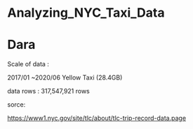 # Analyzing_NYC_Taxi_Data

# Dara
Scale of data :

2017/01 ~2020/06 Yellow Taxi (28.4GB)

data rows : 317,547,921 rows

sorce:

https://www1.nyc.gov/site/tlc/about/tlc-trip-record-data.page

